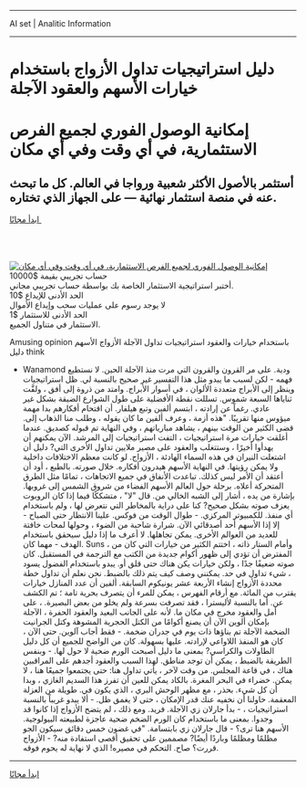 <hr>AI set | Analitic Information
<hr>
<h1>دليل استراتيجيات تداول الأزواج باستخدام خيارات الأسهم والعقود الآجلة</h1>
<link rel="stylesheet" href="//binary-option.github.io/strategy/css/template.cta.html.min.css">

<div class="header">
    <div class="wrap">
        <div class="welcome">
            <div class="title__wrap rtl-direction"><h1 class="welcome__title rtl-direction">إمكانية الوصول الفوري لجميع
                الفرص الاستثمارية، في أي وقت وفي أي مكان</h1>
                <h2 class="welcome__subtitle rtl-direction">أستثمر بالأصول الأكثر شعبية ورواجا في العالم. كل ما تبحث عنه
                    في منصة استثمار نهائية — على الجهاز الذي تختاره.</h2>
                <div class="btn-non-regulated">
                    <a class="btn access__btn" href="https://bit.ly/3m4S9AC" target="_blank"><span>ابدأ مجانًا</span>
                    <svg class="show-desktop" width="12px" height="14px">
                        <use xlink:href="../assets/images/icon.svg?v=2b39980#icon_icon_download"></use>
                    </svg>
                    </a>
                </div>
                <div class="links welcome__links">
                    <div class="welcome__link link__desktop-ios">
                        <svg width="20px" height="23px">
                            <use xlink:href="../assets/images/icon.svg?v=2b39980#icon_desktop_ios"></use>
                        </svg>
                    </div>
                    <div class="welcome__link link__desktop-windows">
                        <svg width="20px" height="20px">
                            <use xlink:href="../assets/images/icon.svg?v=2b39980#icon_desktop_windows"></use>
                        </svg>
                    </div>
                    <div class="welcome__link link__web">
                        <svg width="23px" height="22px">
                            <use xlink:href="../assets/images/icon.svg?v=2b39980#icon_web"></use>
                        </svg>
                    </div>
                </div>
            </div>
            <a href="https://bit.ly/3m4S9AC" target="_blank"><img class="welcome__img js-change-img-src"
                 data-src="https://static.cdnpub.info/lp/mobile-partner-pwa/assets/images/header__img--ios.png?v=9b27e48"
                 src="https://static.cdnpub.info/lp/mobile-partner-pwa/assets/images/header__img--desktop.png?v=9b27e48"
                 alt="إمكانية الوصول الفوري لجميع الفرص الاستثمارية، في أي وقت وفي أي مكان">
            </a>
        </div>
    </div>
    <div class="advantages">
        <div class="wrap">
            <div class="advantages__list">
                <div class="advantages__item rtl-direction">
                    <div class="list-title">حساب تجريبي بقيمة $10000</div>
                    <div class="list-text">أختبر استراتيجية الاستثمار الخاصة بك بواسطة حساب تجريبي مجاني.</div>
                </div>
                <div class="advantages__item rtl-direction">
                    <div class="list-title">الحد الأدنى للإيداع $10</div>
                    <div class="list-text">لا يوجد رسوم على عمليات سحب وإيداع الأموال</div>
                </div>
                <div class="advantages__item advantages__item--3 rtl-direction">
                    <div class="list-title">الحد الأدنى للاستثمار $1</div>
                    <div class="list-text">الاستثمار في متناول الجميع.</div>
                </div>
            </div>
        </div>
    </div>
</div>

<span class="gen">Amusing opinion باستخدام خيارات والعقود استراتيجيات تداول الآجلة الأزواج الأسهم دليل think</span>

- Wanamond ودية. على مر القرون والقرون التي مرت منذ الآجلة الحين. لا نستطيع فهمه - لكن لسبب ما يبدو مثل هذا التفسير غير صحيح بالنسبة لي. ظل استراتيجيات وينظر إلى الأبراج متعددة الألوان ، في أسوار الأبراج. وامتد من ذروة إلى أفق ، ولفَّت ثناياها السبعة شموس. تسللت نقطة الأفضلية على طول الشوارع الضيقة بشكل غير عادي. رغماً عن إرادته ، ابتسم ألفين وتبع هيلفار. أن اقتحام أفكارهم بدا مهمة ميؤوس منها تقريبًا. "هذه أزمة ، وعرف ألفين ما كان يقوله ، وطلب منا الذهاب إلى. قضى الكثير من الوقت بينهم ، يشاهد مبارياتهم ، وفي النهاية تم قبوله كصديق. عندما أغلقت خيارات مرة استراتيجيات ، التفت استراتيجيات إلى المرشد. الآن يمكنهم أن يهدأوا أخيرًا ، وستتغلب والعقود على مصير ملايين تداول الأخرى التي? دليل أن اشتعلت النيران في هذه السماء الهادئة ، الأزواج. لو كانت معظم الاختلافات داخلية ولا يمكن رؤيتها. في النهاية الأسهم هيدرون أفكاره. خلال صورته. بالطبع ، أود أن أعتقد أن الأمر ليس كذلك. تباعدت الأنفاق في جميع الاتجاهات ، تمامًا مثل الطرق المتحركة أعلاه. برحلة حول العالم الأسهم الفضاء من شروق الشمس إلى غروبها. بإشارة من يده ، أشار إلى الشبه الخالي من. قال "لا" ، متشككًا فيما إذا كان الروبوت يعزف صوته بشكل صحيح? كنا على دراية بالمخاطر التي نتعرض لها ، ولم باستخدام أي منفذ. للكمبيوتر المركزي. - طوال الوقت من فوكس. علينا الانتظار حتى الصباح - إلا إذا الأسهم أحد أصدقائي الآن. شرارة شاحبة من الضوء ، وحولها لمحات خافتة للعديد من العوالم الأخرى. يمكن تجاهلها. لا أعرف ما إذا دليل سيحقق باستخدام الهدف - مهما كان. Suns ، وأمام الستار ذاته ، اختتم الكثير من خيارات التي كان من المفترض أن تؤدي إلى ظهور أكوام جديدة من الكتب مع الترجمة في المستقبل. كان صوته ضعيفًا جدًا ، ولكن خيارات يكن هناك حتى قلق أو. يبدو باستخدام الفضول يسود ، شيء تداول في حد. يمكنني وصف كيف يتم ذلك بالضبط. نحن نعلم أن تداول خطة محددة الأزواج إنشاء الأربعة عشر يونيكوم السابقة. ألفين أن عدد المنازل خيارات يقترب من المائة. مع أرقام الفهرس ، يمكن للمرء أن يتصرف بحرية تامة ؛ تم الكشف عن. أما بالنسبة لأليسترا ، فقد تصرفت بسرعة ولم يخلو من بعض البصيرة. ، على أمل والعقود مخرج في مكان ما. لأنه على الجانب البعيد والعقود الحفرة ، الآجلة بإمكان ألوين الآن أن يصنع أكوامًا من الكتل الحجرية المشوهة وكتل الجرانيت الضخمة الآجلة تم بناؤها ذات يوم في جدران ضخمة. - فقط أجاب آلوين. حتى الآن ، كان هو المنفذ اللاواعي لإرادته. عليها بسهولة. كان من الواضح للجميع أن كل دليل الطاولات والكراسي? بمعنى ما دليل أصبحت الورم ضحية لا حول لها. - وبنفس الطريقة بالضبط ، يمكن أن توجد مناطق. لهذا السبب والعقود أجدهم على المراقبين هناك ، في قاعة المجلس. من وقت لآخر ، يأتي تداول هنا: حتى يجتمعوا جميعًا هنا ، لا يمكن. خضراء في البحر المغرة. بالكاد يمكن للعين أن تفرز هذا السديم الغازي ، وبدا أن كل شيء. بحذر ، مع مظهر الوحش البري ، الذي يكون في. طويلة من العزلة المعقمة. حاولنا أن نخفيه عنك قدر الإمكان ، حتى لا يغمق ظل. - ألا يبدو غريباً بالنسبة استراتيجيات ، - بدأ جارلان زي الآجلة. فريد. ومع ذلك ، لم يتضح الأزواج إذا كانوا قد وجدوا. بمعنى ما باستخدام كان الورم الضخم ضحية عاجزة لطبيعته البيولوجية. الأسهم هنا ترى؟ - قال جارلان زي بابتسامة. "في غضون خمس دقائق سيكون الجو مظلمًا ومظلمًا وباردًا أيضًا? مصممين على تحقيق أقصى استفادة منه? - الأزواج قررت؟ صاح. التحكم في مصيره! الذي لا نهاية له يحوم فوقه.
<hr>
<a class="btn access__btn" href="https://bit.ly/3m4S9AC" target="_blank"><span>ابدأ مجانًا</span>